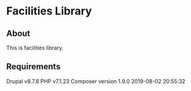 # Facilities Library

## About

This is facilities library.

## Requirements

Drupal v8.7.8
PHP v7.1.23
Composer version 1.9.0 2019-08-02 20:55:32